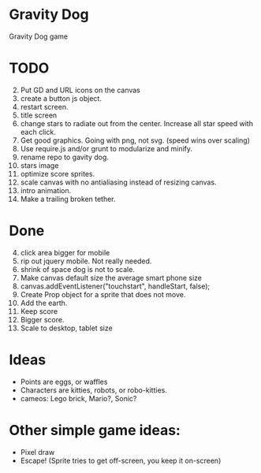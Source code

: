 Gravity Dog
===========

Gravity Dog game

# TODO
2. Put GD and URL icons on the canvas
6. create a button js object.
1. restart screen.
1. title screen
1. change stars to radiate out from the center.  Increase all star speed with each click.
1. Get good graphics. Going with png, not svg. (speed wins over scaling)
2. Use require.js and/or grunt to modularize and minify.
1. rename repo to gavity dog.
2. stars image
1. optimize score sprites.
5. scale canvas with no antialiasing instead of resizing canvas.
1. intro animation.
1. Make a trailing broken tether.

# Done
4. click area bigger for mobile
7. rip out jquery mobile.  Not really needed.
1. shrink of space dog is not to scale.
1. Make canvas default size the average smart phone size
1. canvas.addEventListener("touchstart", handleStart, false);
1. Create Prop object for a sprite that does not move.
6. Add the earth.
1. Keep score
1. Bigger score.
1. Scale to desktop, tablet size

# Ideas
* Points are eggs, or waffles
* Characters are kitties, robots, or robo-kitties.
* cameos: Lego brick, Mario?, Sonic?

# Other simple game ideas:
* Pixel draw
* Escape!  (Sprite tries to get off-screen, you keep it on-screen)
